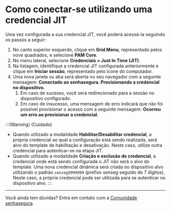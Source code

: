 # Como conectar-se utilizando uma credencial JIT

Uma vez configurada a sua credencial JIT, você poderá acessá-la seguindo os passos a seguir:

1. No canto superior esquerdo, clique em **Grid Menu**, representado pelos nove quadrados, e selecione **PAM Core**.
2. No menu lateral, selecione **Credenciais > Just In Time (JIT)**.
3. Na listagem, identifique a credencial JIT configurada anteriormente e clique em **Iniciar sessão**, representado pelo ícone do computador.
4. Uma nova janela ou aba será aberta no seu navegador com a seguinte mensagem: **Conectado ao senhasegura. Provisionando a credencial no dispositivo.**
    1. Em caso de sucesso, você será redirecionado para a sessão no dispositivo configurado.
    2. Em caso de insucesso, uma mensagem de erro indicará que não foi possível provisionar o acesso com a seguinte mensagem: **Ocorreu um erro ao provisionar a credencial.**

:::(Warning) (Cuidado)
- Quando utilizado a modalidade **Habilitar/Desabilitar credencial**, a própria credencial ao qual a configuração está sendo realizada, será alvo do template de habilitação e desativação. Neste caso, utilize outra credencial para autenticar-se na etapa JIT.
- Quando utilizado a modalidade **Criação e exclusão de credencial**, a credencial onde está sendo configurada o JIT não será o alvo do template. Uma nova credencial dinâmica será criada no dispositivo alvo utilizando o padrão `senseg9999999` (prefixo senseg seguido de 7 dígitos). Neste caso, a própria credencial pode ser utilizada para se autenticar no dispositivo alvo.
:::

---

Você ainda tem dúvidas? Entre em contato com a [Comunidade senhasegura](https://community.senhasegura.io/).